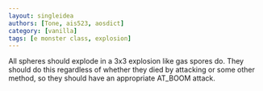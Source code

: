 ```yaml
---
layout: singleidea
authors: [Tone, ais523, aosdict]
category: [vanilla]
tags: [e monster class, explosion]
---
```

All spheres should explode in a 3x3 explosion like gas spores do. They should do this regardless of whether they died by attacking or some other method, so they should have an appropriate AT_BOOM attack.
